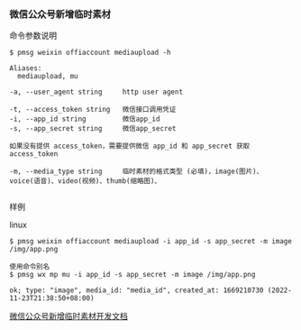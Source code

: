 ### 微信公众号新增临时素材

命令参数说明

```text
$ pmsg weixin offiaccount mediaupload -h

Aliases:
  mediaupload, mu

-a, --user_agent string     http user agent

-t, --access_token string   微信接口调用凭证
-i, --app_id string         微信app_id
-s, --app_secret string     微信app_secret

如果没有提供 access_token，需要提供微信 app_id 和 app_secret 获取 access_token

-m, --media_type string     临时素材的格式类型 (必填)，image(图片)、voice(语音)、video(视频)、thumb(缩略图)、


```

样例

linux

```shell
$ pmsg weixin offiaccount mediaupload -i app_id -s app_secret -m image /img/app.png

使用命令别名
$ pmsg wx mp mu -i app_id -s app_secret -m image /img/app.png

ok; type: "image", media_id: "media_id", created_at: 1669210730 (2022-11-23T21:38:50+08:00)
```

[微信公众号新增临时素材开发文档](https://developers.weixin.qq.com/doc/offiaccount/Asset_Management/New_temporary_materials.html)
